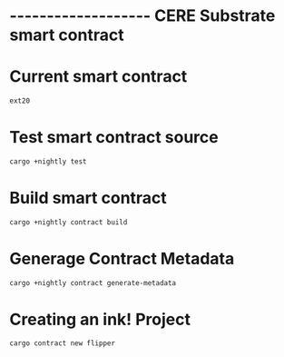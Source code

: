 # ------------------- CERE Substrate smart contract

# Current smart contract
```bash
ext20
```

# Test smart contract source
```bash
cargo +nightly test
```

# Build smart contract
```bash
cargo +nightly contract build
```

# Generage Contract Metadata
```bash
cargo +nightly contract generate-metadata
```

# Creating an ink! Project
```bash
cargo contract new flipper
```